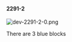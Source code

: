 #### 2291-2
![dev-2291-2-0.png](https://github.com/lil-lab/nlvr/raw/master/nlvr/dev/images/0/dev-2291-2-0.png "dev-2291-2-0.png")

There are 3 blue blocks